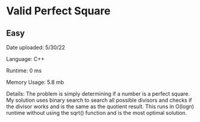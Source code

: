 
# Valid Perfect Square

## Easy

Date uploaded: 5/30/22

Language: C++

Runtime: 0 ms

Memory Usage: 5.8 mb

Details: The problem is simply determining if a number is a perfect square. My solution uses binary search to search all possible divisors and checks if the divisor works and is the same as the quotient result. This runs in O(logn) runtime without using the sqrt() function and is the most optimal solution.
